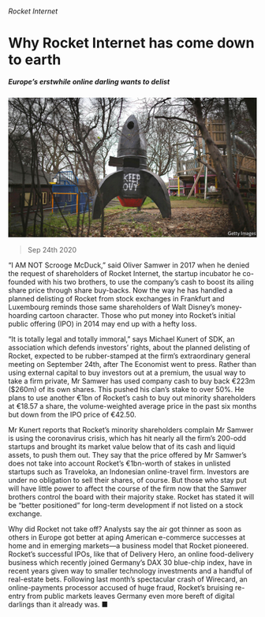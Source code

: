###### Rocket Internet

# Why Rocket Internet has come down to earth 

##### Europe’s erstwhile online darling wants to delist 

![image](images/20200926_WBP004_1.jpg) 

> Sep 24th 2020 

“I  AM NOT Scrooge McDuck,” said Oliver Samwer in 2017 when he denied the request of shareholders of Rocket Internet, the startup incubator he co-founded with his two brothers, to use the company’s cash to boost its ailing share price through share buy-backs. Now the way he has handled a planned delisting of Rocket from stock exchanges in Frankfurt and Luxembourg reminds those same shareholders of Walt Disney’s money-hoarding cartoon character. Those who put money into Rocket’s initial public offering (IPO) in 2014 may end up with a hefty loss.

“It is totally legal and totally immoral,” says Michael Kunert of SDK, an association which defends investors’ rights, about the planned delisting of Rocket, expected to be rubber-stamped at the firm’s extraordinary general meeting on September 24th, after The Economist went to press. Rather than using external capital to buy investors out at a premium, the usual way to take a firm private, Mr Samwer has used company cash to buy back €223m ($260m) of its own shares. This pushed his clan’s stake to over 50%. He plans to use another €1bn of Rocket’s cash to buy out minority shareholders at €18.57 a share, the volume-weighted average price in the past six months but down from the IPO price of €42.50.


Mr Kunert reports that Rocket’s minority shareholders complain Mr Samwer is using the coronavirus crisis, which has hit nearly all the firm’s 200-odd startups and brought its market value below that of its cash and liquid assets, to push them out. They say that the price offered by Mr Samwer’s does not take into account Rocket’s €1bn-worth of stakes in unlisted startups such as Traveloka, an Indonesian online-travel firm. Investors are under no obligation to sell their shares, of course. But those who stay put will have little power to affect the course of the firm now that the Samwer brothers control the board with their majority stake. Rocket has stated it will be “better positioned” for long-term development if not listed on a stock exchange.

Why did Rocket not take off? Analysts say the air got thinner as soon as others in Europe got better at aping American e-commerce successes at home and in emerging markets—a business model that Rocket pioneered. Rocket’s successful IPOs, like that of Delivery Hero, an online food-delivery business which recently joined Germany’s DAX 30 blue-chip index, have in recent years given way to smaller technology investments and a handful of real-estate bets. Following last month’s spectacular crash of Wirecard, an online-payments processor accused of huge fraud, Rocket’s bruising re-entry from public markets leaves Germany even more bereft of digital darlings than it already was. ■

